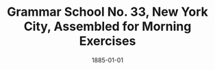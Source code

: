 --- 
title: Grammar School No. 33, New York City, Assembled for Morning Exercises
layout: "tc-single"
draft: false
hasContentInGallery: true
date: 1885-01-01
--- 